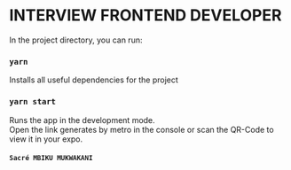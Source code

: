 # INTERVIEW FRONTEND DEVELOPER

In the project directory, you can run:

### `yarn`

Installs all useful dependencies for the project

### `yarn start`

Runs the app in the development mode.\
Open the link generates by metro in the console or scan the QR-Code to view it in your expo.

#### `Sacré MBIKU MUKWAKANI`
